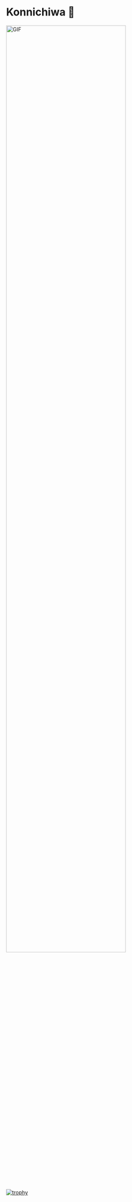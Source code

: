 # Konnichiwa 👋
<img width="80%" alt="GIF" align="center" src="https://user-images.githubusercontent.com/67684762/174741366-ec862105-81af-4c06-9c1f-3d28c4e19bfb.gif">

</br>

[![trophy](https://github-profile-trophy.vercel.app/?username=mst-nsh&theme=gruvbox)](https://github.com/ryo-ma/github-profile-trophy)


<!--
**mst-nsh/mst-nsh** is a ✨ _special_ ✨ repository because its `README.md` (this file) appears on your GitHub profile.

Here are some ideas to get you started:

- 🔭 I’m currently working on ...
- 🌱 I’m currently learning ...
- 👯 I’m looking to collaborate on ...
- 🤔 I’m looking for help with ...
- 💬 Ask me about ...
- 📫 How to reach me: ...
- 😄 Pronouns: ...
- ⚡ Fun fact: ...
-->

